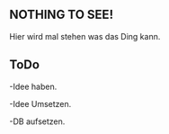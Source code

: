 ## NOTHING TO SEE!

Hier wird mal stehen was das Ding kann.

## ToDo

-Idee haben. 

-Idee Umsetzen.

-DB aufsetzen.
